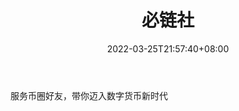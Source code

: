﻿---
weight: 
title: "必链社"
description: "服务币圈好友，带你迈入数字货币新时代"
date: 2022-03-25T21:57:40+08:00
lastmod: 2022-03-25T16:45:40+08:00
draft: false
authors: ["Metabd"]
featuredImage: "bilianshe.jpg"
link: ""
tags: ["微信公众号","必链社"]
categories: ["navigation"]
navigation: ["微信公众号"]
lightgallery: true
toc: true
pinned: false
recommend: false
recommend1: false
---
服务币圈好友，带你迈入数字货币新时代
